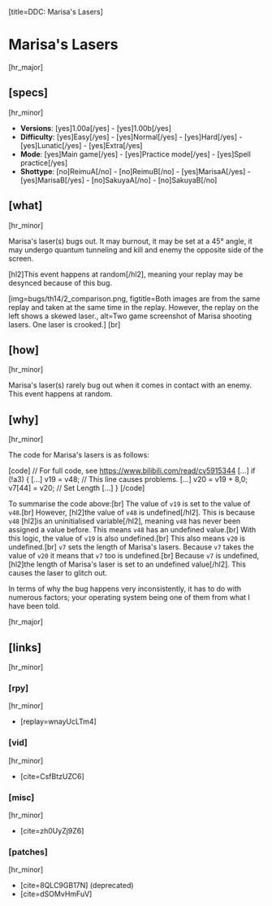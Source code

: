 [title=DDC: Marisa's Lasers]
# Marisa's Lasers
[hr_major]

## [specs]
[hr_minor]

* **Versions**: [yes]1.00a[/yes] - [yes]1.00b[/yes]
* **Difficulty**: [yes]Easy[/yes] - [yes]Normal[/yes] - [yes]Hard[/yes] - [yes]Lunatic[/yes] - [yes]Extra[/yes]
* **Mode**: [yes]Main game[/yes] -  [yes]Practice mode[/yes] - [yes]Spell practice[/yes]
* **Shottype**: [no]ReimuA[/no] - [no]ReimuB[/no] - [yes]MarisaA[/yes] - [yes]MarisaB[/yes] - [no]SakuyaA[/no] - [no]SakuyaB[/no]

## [what]
[hr_minor]

Marisa's laser(s) bugs out. It may burnout, it may be set at a 45° angle, it may undergo quantum tunneling and kill and enemy the opposite side of the screen. 

[hl2]This event happens at random[/hl2], meaning your replay may be desynced because of this bug.

[img=bugs/th14/2_comparison.png, figtitle=Both images are from the same replay and taken at the same time in the replay. However, the replay on the left shows a skewed laser., alt=Two game screenshot of Marisa shooting lasers. One laser is crooked.] [br]
## [how]
[hr_minor]

Marisa's laser(s) rarely bug out when it comes in contact with an enemy. This event happens at random. 

## [why]
[hr_minor]

The code for Marisa's lasers is as follows:

[code] // For full code, see https://www.bilibili.com/read/cv5915344
[...]
if (!a3)
{
    [...]
    v19 = v48; // This line causes problems.
    [...]
    v20 = v19 + 8,0;
    v7[44] = v20; // Set Length
    [...]
}
[/code]

To summarise the code above:[br]
The value of ``v19`` is set to the value of ``v48``.[br]
However, [hl2]the value of ``v48`` is undefined[/hl2]. This is because ``v48`` [hl2]is an uninitialised variable[/hl2], meaning ``v48`` has never been assigned a value before. This means ``v48`` has an undefined value.[br]
With this logic, the value of ``v19`` is also undefined.[br]
This also means ``v20`` is undefined.[br]
``v7`` sets the length of Marisa's lasers. Because ``v7`` takes the value of ``v20`` it means that ``v7`` too is undefined.[br]
Because ``v7`` is undefined, [hl2]the length of Marisa's laser is set to an undefined value[/hl2]. This causes the laser to glitch out.


In terms of why the bug happens very inconsistently, it has to do with numerous factors; your operating system being one of them from what I have been told.

[hr_major]
## [links]
[hr_minor]
### [rpy]
[hr_minor]

+ [replay=wnayUcLTm4]

### [vid]
[hr_minor]

+ [cite=CsfBtzUZC6]

### [misc]
[hr_minor]

+ [cite=zh0UyZj9Z6]

### [patches]
[hr_minor]

+ [cite=8QLC9GB17N] (deprecated)
+ [cite=dSOMvHmFuV]
